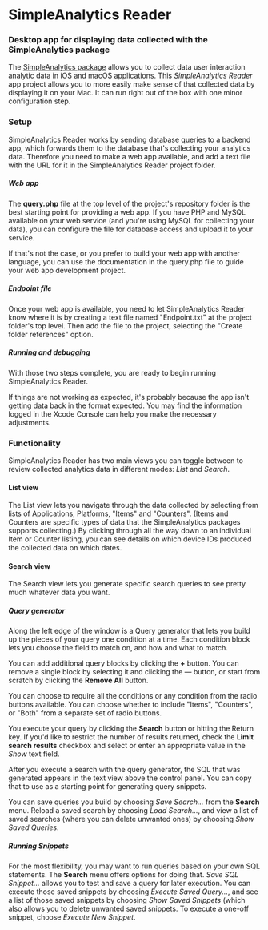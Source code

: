 # SimpleAnalytics Reader

### Desktop app for displaying data collected with the SimpleAnalytics package

The [SimpleAnalytics package](https://github.com/dennisbirch/simple-analytics) allows you to collect data user interaction analytic data in iOS and macOS applications. This _SimpleAnalytics Reader_ app project allows you to more easily make sense of that collected data by displaying it on your Mac. It can run right out of the box with one minor configuration step.

### Setup
SimpleAnalytics Reader works by sending database queries to a backend app, which forwards them to the database that's collecting your analytics data. Therefore you need to make a web app available, and add a text file with the URL for it in the SimpleAnalytics Reader project folder.

##### Web app
The __query.php__ file at the top level of the project's repository folder is the best starting point for providing a web app. If you have PHP and MySQL available on your web service (and you're using MySQL for collecting your data), you can configure the file for database access and upload it to your service. 

If that's not the case, or you prefer to build your web app with another language, you can use the documentation in the query.php file to guide your web app development project.

##### Endpoint file
Once your web app is available, you need to let SimpleAnalytics Reader know where it is by creating a text file named "Endpoint.txt" at the project folder's top level. Then add the file to the project, selecting the "Create folder references" option.

##### Running and debugging
With those two steps complete, you are ready to begin running SimpleAnalytics Reader.

If things are not working as expected, it's probably because the app isn't getting data back in the format expected. You may find the information logged in the Xcode Console can help you make the necessary adjustments.

### Functionality
SimpleAnalytics Reader has two main views you can toggle between to review collected analytics data in different modes: _List_ and _Search_. 

#### List view
The List view lets you navigate through the data collected by selecting from lists of Applications, Platforms, "Items" and "Counters". (Items and Counters are specific types of data that the SimpleAnalytics packages supports collecting.) By clicking through all the way down to an individual Item or Counter listing, you can see details on which device IDs produced the collected data on which dates.

#### Search view
The Search view lets you generate specific search queries to see pretty much whatever data you want.

##### Query generator
Along the left edge of the window is a Query generator that lets you build up the pieces of your query one condition at a time. Each condition block lets you choose the field to match on, and how and what to match. 

You can add additional query blocks by clicking the __+__ button. You can remove a single block by selecting it and clicking the _—_ button, or start from scratch by clicking the __Remove All__ button.

You can choose to require all the conditions or any condition from the radio buttons available. You can choose whether to include "Items", "Counters", or "Both" from a separate set of radio buttons.

You execute your query by clicking the __Search__ button or hitting the Return key. If you'd like to restrict the number of results returned, check the __Limit search results__ checkbox and select or enter an appropriate value in the _Show_ text field.

After you execute a search with the query generator, the SQL that was generated appears in the text view above the control panel. You can copy that to use as a starting point for generating query snippets.

You can save queries you build by choosing _Save Search..._ from the __Search__ menu. Reload a saved search by choosing _Load Search..._, and view a list of saved searches (where you can delete unwanted ones) by choosing _Show Saved Queries_.

##### Running Snippets
For the most flexibility, you may want to run queries based on your own SQL statements. The __Search__ menu offers options for doing that. _Save SQL Snippet..._ allows you to test and save a query for later execution. You can execute those saved snippets by choosing _Execute Saved Query..._, and see a list of those saved snippets by choosing _Show Saved Snippets_ (which also allows you to delete unwanted saved snippets. To execute a one-off snippet, choose _Execute New Snippet_.
